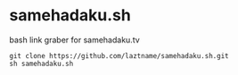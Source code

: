 # samehadaku.sh

bash link graber for samehadaku.tv

```
git clone https://github.com/laztname/samehadaku.sh.git
sh samehadaku.sh
```
